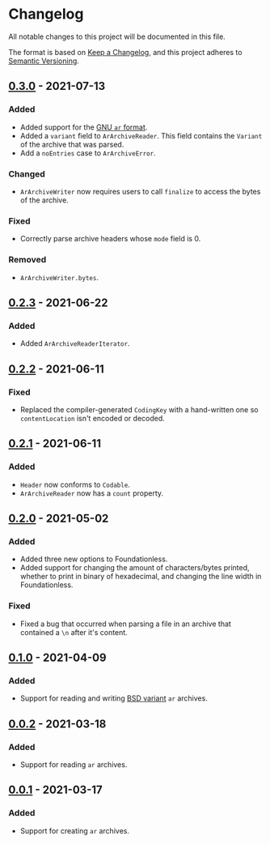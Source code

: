 # Changelog

All notable changes to this project will be documented in this file.

The format is based on [Keep a Changelog](https://keepachangelog.com/en/1.0.0/),
and this project adheres to [Semantic Versioning](https://semver.org/spec/v2.0.0.html).

## [0.3.0](https://github.com/LebJe/ArArchiveKit/releases/tag/0.3.0) - 2021-07-13

### Added

-   Added support for the [GNU `ar` format](<https://en.wikipedia.org/wiki/Ar_(Unix)#System_V_(or_GNU)_variant>).
-   Added a `variant` field to `ArArchiveReader`. This field contains the `Variant ` of the archive that was parsed.
-   Add a `noEntries` case to `ArArchiveError`.

### Changed

-   `ArArchiveWriter` now requires users to call `finalize` to access the bytes of the archive.

### Fixed

-   Correctly parse archive headers whose `mode` field is 0.

### Removed

-   `ArArchiveWriter.bytes`.

## [0.2.3](https://github.com/LebJe/ArArchiveKit/releases/tag/0.2.3) - 2021-06-22

### Added

-   Added `ArArchiveReaderIterator`.

## [0.2.2](https://github.com/LebJe/ArArchiveKit/releases/tag/0.2.2) - 2021-06-11

### Fixed

-   Replaced the compiler-generated `CodingKey` with a hand-written one so `contentLocation` isn't encoded or decoded.

## [0.2.1](https://github.com/LebJe/ArArchiveKit/releases/tag/0.2.1) - 2021-06-11

### Added

-   `Header` now conforms to `Codable`.
-   `ArArchiveReader` now has a `count` property.

## [0.2.0](https://github.com/LebJe/ArArchiveKit/releases/tag/0.2.0) - 2021-05-02

### Added

-   Added three new options to Foundationless.
-   Added support for changing the amount of characters/bytes printed, whether to print in binary of hexadecimal, and changing the line width in Foundationless.

### Fixed

-   Fixed a bug that occurred when parsing a file in an archive that contained a `\n` after it's content.

## [0.1.0](https://github.com/LebJe/ArArchiveKit/releases/tag/0.1.0) - 2021-04-09

### Added

-   Support for reading and writing [BSD variant](https://www.freebsd.org/cgi/man.cgi?query=ar&sektion=5) `ar` archives.

## [0.0.2](https://github.com/LebJe/ArArchiveKit/releases/tag/0.0.2) - 2021-03-18

### Added

-   Support for reading `ar` archives.

## [0.0.1](https://github.com/LebJe/ArArchiveKit/releases/tag/0.0.1) - 2021-03-17

### Added

-   Support for creating `ar` archives.
